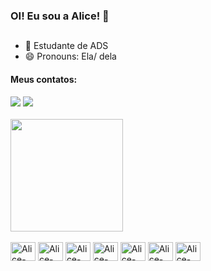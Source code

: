 ### OI! Eu sou a Alice! 👋
##
- 🌱 Estudante de ADS
- 😄 Pronouns: Ela/ dela

<div>
  <h4>Meus contatos:</h4>
  <a href="alicemarinhogms@gmail.com" target="_blank"><img src="https://img.shields.io/badge/Gmail-D14836?style=for-the-badge&logo=gmail&logoColor=white"></a>
  <a href="https://www.linkedin.com/in/alicemarinho/" target="_blank"><img src="https://img.shields.io/badge/LinkedIn-0077B5?style=for-the-badge&logo=linkedin&logoColor=white"></a>
</div>
<br>
<div>
  <img height="180em" src="https://github-readme-stats.vercel.app/api/top-langs/?username=alice-marinho&theme=midnight-purple&show_icons=true&hide_border=false&layout=compact">
</div>
<br>
<div>
<img align="center" alt="Alice-html" height="30" width="40" src="https://cdn.jsdelivr.net/gh/devicons/devicon/icons/html5/html5-original.svg">
<img align="center" alt="Alice-css" height="30" width="40" src="https://cdn.jsdelivr.net/gh/devicons/devicon/icons/css3/css3-original.svg">
<img align="center" alt="Alice-csharp" height="30" width="40" src="https://cdn.jsdelivr.net/gh/devicons/devicon/icons/csharp/csharp-original.svg">
<img align="center" alt="Alice-mysql" height="30" width="40" src="https://cdn.jsdelivr.net/gh/devicons/devicon/icons/mysql/mysql-original-wordmark.svg">
<img align="center" alt="Alice-php" height="30" width="40" src="https://cdn.jsdelivr.net/gh/devicons/devicon/icons/php/php-plain.svg">
<img align="center" alt="Alice-laravel" height="30" width="40" src="https://cdn.jsdelivr.net/gh/devicons/devicon/icons/laravel/laravel-plain.svg">
<img align="center" alt="Alice-javascript" height="30" width="40" src="https://cdn.jsdelivr.net/gh/devicons/devicon/icons/javascript/javascript-plain.svg">
</div>



